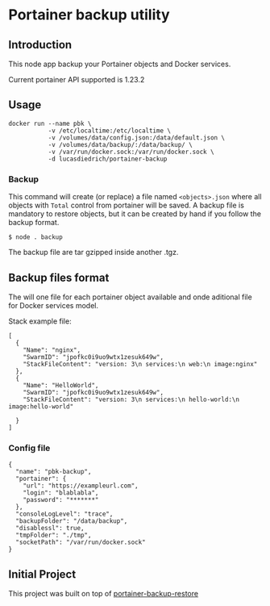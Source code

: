 # Portainer backup utility

## Introduction

This node app backup your Portainer objects and Docker services.

Current portainer API supported is 1.23.2

## Usage

``` 
docker run --name pbk \
           -v /etc/localtime:/etc/localtime \
           -v /volumes/data/config.json:/data/default.json \
           -v /volumes/data/backup/:/data/backup/ \
           -v /var/run/docker.sock:/var/run/docker.sock \
           -d lucasdiedrich/portainer-backup
``` 

### Backup

This command will create (or replace) a file named `<objects>.json` where all objects with `Total` control from portainer will be saved.
A backup file is mandatory to restore objects, but it can be created by hand if you follow the backup format.

    $ node . backup

The backup file are tar gzipped inside another <date-isostring>.tgz.

## Backup files format

The will one file for each portainer object available and onde aditional file for Docker services model. 

Stack example file:
``` 
[
  {
    "Name": "nginx",
    "SwarmID": "jpofkc0i9uo9wtx1zesuk649w",
    "StackFileContent": "version: 3\n services:\n web:\n image:nginx"
  },
  {
    "Name": "HelloWorld",
    "SwarmID": "jpofkc0i9uo9wtx1zesuk649w",
    "StackFileContent": "version: 3\n services:\n hello-world:\n image:hello-world"

  }
]
```
### Config file

```
{
  "name": "pbk-backup",
  "portainer": {
    "url": "https://exampleurl.com",
    "login": "blablabla",
    "password": "*******"
  },
  "consoleLogLevel": "trace",
  "backupFolder": "/data/backup",
  "disablessl": true, 
  "tmpFolder": "./tmp",
  "socketPath": "/var/run/docker.sock"
}
```

## Initial Project

This project was built on top of [portainer-backup-restore](https://github.com/s3pweb/portainer-backup-restore)
